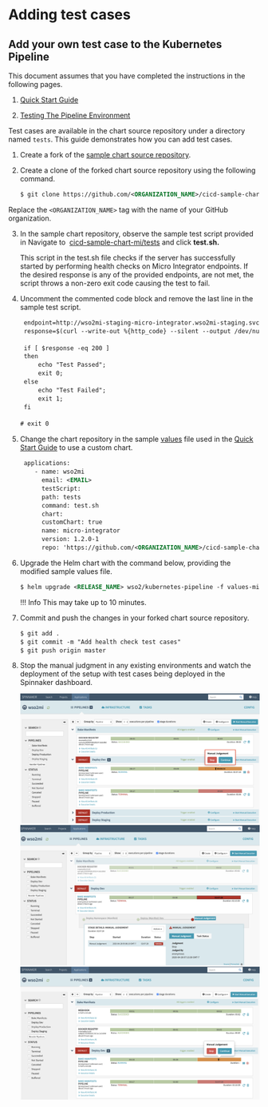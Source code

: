 # Adding test cases

## Add your own test case to the Kubernetes Pipeline

This document assumes that you have completed the instructions in the
following pages.

1.  [Quick Start Guide](/setup/deployment/k8s-pipeline/quick-start-guide/)

2.  [Testing The Pipeline
    Environment](/setup/deployment/k8s-pipeline/testing-the-pipeline-environment/)

Test cases are available in the chart source repository under a
directory named `tests`. This guide demonstrates how you can add test
cases.

1.  Create a fork of the [sample chart source
    repository](https://github.com/wso2-incubator/cicd-sample-chart-mi).

2.  Create a clone of the forked chart source repository using the
    following command.
    
    ``` xml
    $ git clone https://github.com/<ORGANIZATION_NAME>/cicd-sample-chart-mi.git
    ```

    
   Replace the `<ORGANIZATION_NAME>` tag with the name of your GitHub
    organization.

3.  In the sample chart repository, observe the sample test script
    provided in Navigate to 
    [cicd-sample-chart-mi/tests](https://github.com/wso2-incubator/cicd-sample-chart-mi) and
    click **test.sh.**
    
    This script in the test.sh file checks if the server has
    successfully started by performing health checks on Micro Integrator
    endpoints. If the desired response is any of the provided
    endpoints, are not met, the script throws a non-zero exit code
    causing the test to fail.

4.  Uncomment the commented code block and remove the last line in the
    sample test script.
    
    ``` xml
     endpoint=http://wso2mi-staging-micro-integrator.wso2mi-staging.svc.cluster.local:8290/services/HelloWorld
     response=$(curl --write-out %{http_code} --silent --output /dev/null -k $endpoint);
    
     if [ $response -eq 200 ]
     then
         echo "Test Passed";
         exit 0;
     else
         echo "Test Failed";
         exit 1;
     fi
    
    # exit 0
    ```

5.  Change the chart repository in the
    sample [values](https://raw.githubusercontent.com/wso2/kubernetes-pipeline/master/samples/values-mi.yaml) file
    used in the [Quick Start
    Guide](/setup/deployment/k8s-pipeline/quick-start-guide/)
    to use a custom chart.
    
    ``` xml
     applications:
        - name: wso2mi
          email: <EMAIL>
          testScript:
          path: tests
          command: test.sh
          chart:
          customChart: true
          name: micro-integrator
          version: 1.2.0-1
          repo: 'https://github.com/<ORGANIZATION_NAME>/cicd-sample-chart-mi'
    ```

6.  Upgrade the Helm chart with the command below, providing the
    modified sample values file.
    
    ``` xml
    $ helm upgrade <RELEASE_NAME> wso2/kubernetes-pipeline -f values-mi.yaml
    ```
    
    !!! Info
        This may take up to 10 minutes.
    
 

7.  Commit and push the changes in your forked chart source repository.
    
    ``` xml
    $ git add .
    $ git commit -m "Add health check test cases"
    $ git push origin master 
    ```

8.  Stop the manual judgment in any existing environments and watch the
    deployment of the setup with test cases being deployed in the
    Spinnaker dashboard.
    
    [ ![Application Page1](../../../assets/img/k8s_pipeline/testcases/testcases-mi1.png) ](../../../assets/img/k8s_pipeline/testcases/testcases-mi1.png)
    [ ![Application Page2](../../../assets/img/k8s_pipeline/testcases/testcases-mi2.png) ](../../../assets/img/k8s_pipeline/testcases/testcases-mi2.png)
    [ ![Application Page3](../../../assets/img/k8s_pipeline/testcases/testcases-mi3.png) ](../../../assets/img/k8s_pipeline/testcases/testcases-mi3.png)
